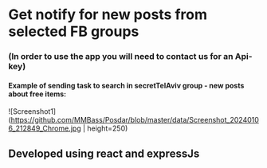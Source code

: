 # Get notify for new posts from selected FB groups

### (In order to use the app you will need to contact us for an Api-key)




#### Example of sending task to search in secretTelAviv group - new posts about free items:
![Screenshot1](https://github.com/MMBass/Posdar/blob/master/data/Screenshot_20240106_212849_Chrome.jpg | height=250)

## Developed using react and expressJs
